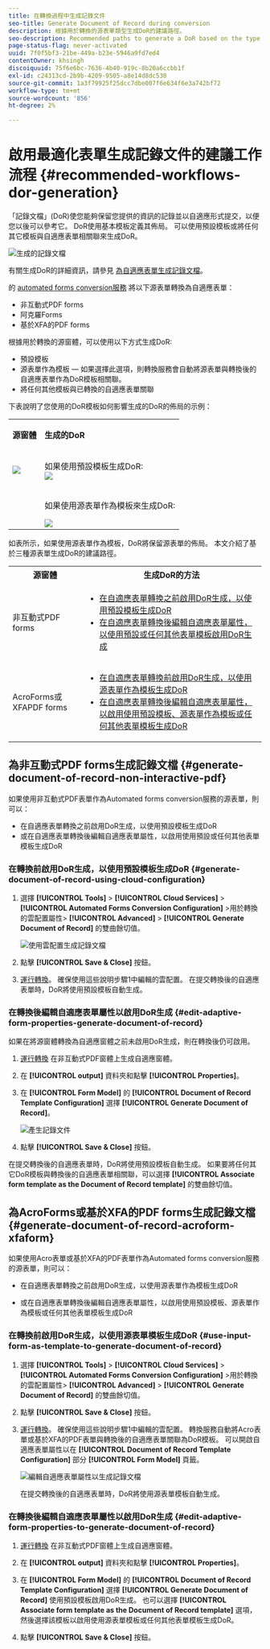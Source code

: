 ```yaml
---
title: 在轉換過程中生成記錄文件
seo-title: Generate Document of Record during conversion
description: 根據用於轉換的源表單類型生成DoR的建議路徑。
seo-description: Recommended paths to generate a DoR based on the type of source forms used for conversion.
page-status-flag: never-activated
uuid: 7f0f5bf3-21be-449a-b23e-5946a9fd7ed4
contentOwner: khsingh
discoiquuid: 75f6e6bc-7636-4b40-919c-8b20a6ccbb1f
exl-id: c24313cd-2b9b-4209-9505-a8e14d8dc530
source-git-commit: 1a3f79925f25dcc7dbe007f6e634f6e3a742bf72
workflow-type: tm+mt
source-wordcount: '856'
ht-degree: 2%

---
```


# 啟用最適化表單生成記錄文件的建議工作流程 {#recommended-workflows-dor-generation}

「記錄文檔」(DoR)使您能夠保留您提供的資訊的記錄並以自適應形式提交，以便您以後可以參考它。
DoR使用基本模板定義其佈局。 可以使用預設模板或將任何其它模板與自適應表單相關聯來生成DoR。

![生成的記錄文檔](assets/document_of_record.gif)

有關生成DoR的詳細資訊，請參見 [為自適應表單生成記錄文檔](https://helpx.adobe.com/experience-manager/6-5/forms/using/generate-document-of-record-for-non-xfa-based-adaptive-forms.html)。

的 [automated forms conversion服務](../help/introduction.md) 將以下源表單轉換為自適應表單：

* 非互動式PDF forms
* 阿克羅Forms
* 基於XFA的PDF forms

根據用於轉換的源窗體，可以使用以下方式生成DoR:

* 預設模板
* 源表單作為模板 — 如果選擇此選項，則轉換服務會自動將源表單與轉換後的自適應表單作為DoR模板相關聯。
* 將任何其他模板與已轉換的自適應表單關聯

下表說明了您使用的DoR模板如何影響生成的DoR的佈局的示例：

<table> 
 <tbody>
 <tr>
  <td><p><strong>源窗體</strong></p></td>
  <td><p><strong>生成的DoR</strong></p></td> 
   </tr>
  <tr>
   <td><img src="assets/source_xdp_updated.png"/></td>
   <td><p>如果使用預設模板生成DoR:</br><img src="assets/source_form_default_updated.png"/></td>
   </tr>
   <tr>
   <td></td>
   <td><p>如果使用源表單作為模板來生成DoR:</br></p><img src="assets/source_form_dor_updated.png"/></td>
   </tr>
  </tbody>
</table>

如表所示，如果使用源表單作為模板，DoR將保留源表單的佈局。
本文介紹了基於三種源表單生成DoR的建議路徑。

<table> 
 <tbody> 
  <tr> 
   <th><strong>源窗體</strong></th> 
   <th><strong>生成DoR的方法</strong></th> 
  </tr> 
  <tr> 
   <td><p>非互動式PDF forms</p></td> 
   <td> 
    <ul> 
     <li><a href="#generate-document-of-record-using-cloud-configuration">在自適應表單轉換之前啟用DoR生成，以使用預設模板生成DoR</a></li> 
     <li><a href="#edit-adaptive-form-properties-generate-document-of-record">在自適應表單轉換後編輯自適應表單屬性，以使用預設或任何其他表單模板啟用DoR生成</a></li> 
    </ul> </td> 
  </tr>
  <tr> 
   <td><p>AcroForms或XFAPDF forms</p></td> 
   <td> 
    <ul> 
     <li><a href="#use-input-form-as-template-to-generate-document-of-record">在自適應表單轉換前啟用DoR生成，以使用源表單作為模板生成DoR</a></li> 
     <li><a href="#edit-adaptive-form-properties-to-generate-document-of-record">在自適應表單轉換後編輯自適應表單屬性，以啟用使用預設模板、源表單作為模板或任何其他表單模板生成DoR</a></li> 
    </ul> </td> 
  </tr>    
 </tbody> 
</table>

## 為非互動式PDF forms生成記錄文檔 {#generate-document-of-record-non-interactive-pdf}

如果使用非互動式PDF表單作為Automated forms conversion服務的源表單，則可以：

* 在自適應表單轉換之前啟用DoR生成，以使用預設模板生成DoR
* 或在自適應表單轉換後編輯自適應表單屬性，以啟用使用預設或任何其他表單模板生成DoR

### 在轉換前啟用DoR生成，以使用預設模板生成DoR {#generate-document-of-record-using-cloud-configuration}

1. 選擇 **[!UICONTROL Tools]** > **[!UICONTROL Cloud Services]** > **[!UICONTROL Automated Forms Conversion Configuration]** >用於轉換的雲配置屬性> **[!UICONTROL Advanced]** > **[!UICONTROL Generate Document of Record]** 的雙曲餘切值。

   ![使用雲配置生成記錄文檔](assets/generate_dor_cloud_config.gif)

1. 點擊 **[!UICONTROL Save & Close]** 按鈕。

1. [運行轉換](../help/convert-existing-forms-to-adaptive-forms.md)。 確保使用這些說明步驟1中編輯的雲配置。
在提交轉換後的自適應表單時，DoR將使用預設模板自動生成。

### 在轉換後編輯自適應表單屬性以啟用DoR生成 {#edit-adaptive-form-properties-generate-document-of-record}

如果在將源窗體轉換為自適應窗體之前未啟用DoR生成，則在轉換後仍可啟用。

1. [運行轉換](../help/convert-existing-forms-to-adaptive-forms.md) 在非互動式PDF窗體上生成自適應窗體。

1. 在 **[!UICONTROL output]** 資料夾和點擊 **[!UICONTROL Properties]**。

1. 在 **[!UICONTROL Form Model]** 的 **[!UICONTROL Document of Record Template Configuration]** 選擇 **[!UICONTROL Generate Document of Record]**。

   ![產生記錄文件](assets/generate_dor_af_properties.png)

1. 點擊 **[!UICONTROL Save & Close]** 按鈕。

在提交轉換後的自適應表單時，DoR將使用預設模板自動生成。 如果要將任何其它DoR模板與轉換後的自適應表單相關聯，可以選擇 **[!UICONTROL Associate form template as the Document of Record template]** 的雙曲餘切值。

## 為AcroForms或基於XFA的PDF forms生成記錄文檔 {#generate-document-of-record-acroform-xfaform}

如果使用Acro表單或基於XFA的PDF表單作為Automated forms conversion服務的源表單，則可以：

* 在自適應表單轉換之前啟用DoR生成，以使用源表單作為模板生成DoR

* 或在自適應表單轉換後編輯自適應表單屬性，以啟用使用預設模板、源表單作為模板或任何其他表單模板生成DoR

### 在轉換前啟用DoR生成，以使用源表單模板生成DoR {#use-input-form-as-template-to-generate-document-of-record}

1. 選擇 **[!UICONTROL Tools]** > **[!UICONTROL Cloud Services]** > **[!UICONTROL Automated Forms Conversion Configuration]** >用於轉換的雲配置屬性> **[!UICONTROL Advanced]** > **[!UICONTROL Generate Document of Record]** 的雙曲餘切值。

1. 點擊 **[!UICONTROL Save & Close]** 按鈕。

1. [運行轉換](../help/convert-existing-forms-to-adaptive-forms.md)。 確保使用這些說明步驟1中編輯的雲配置。
轉換服務自動將Acro表單或基於XFA的PDF表單與轉換後的自適應表單關聯為DoR模板。
可以開啟自適應表單屬性以在 **[!UICONTROL Document of Record Template Configuration]** 部分 **[!UICONTROL Form Model]** 頁籤。

   ![編輯自適應表單屬性以生成記錄文檔](assets/generate_dor_af_properties_xdp_acro.png)

   在提交轉換後的自適應表單時，DoR將使用源表單模板自動生成。

### 在轉換後編輯自適應表單屬性以啟用DoR生成 {#edit-adaptive-form-properties-to-generate-document-of-record}

1. [運行轉換](../help/convert-existing-forms-to-adaptive-forms.md) 在非互動式PDF窗體上生成自適應窗體。

1. 在 **[!UICONTROL output]** 資料夾和點擊 **[!UICONTROL Properties]**。

1. 在 **[!UICONTROL Form Model]** 的 **[!UICONTROL Document of Record Template Configuration]** 選擇 **[!UICONTROL Generate Document of Record]** 使用預設模板啟用DoR生成。
也可以選擇 **[!UICONTROL Associate form template as the Document of Record template]** 選項，然後選擇該模板以啟用使用源表單模板或任何其他表單模板生成DoR。

1. 點擊 **[!UICONTROL Save & Close]** 按鈕。
